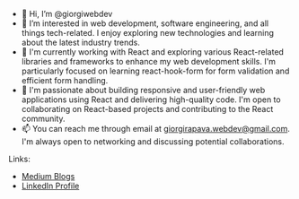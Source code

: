 - 👋 Hi, I’m @giorgiwebdev
- 👀 I’m interested in web development, software engineering, and all things tech-related. I enjoy exploring new technologies and learning about the latest industry trends.
- 🌱 I'm currently working with React and exploring various React-related libraries and frameworks to enhance my web development skills. I'm particularly focused on learning react-hook-form for form validation and efficient form handling.
- 💞️ I'm passionate about building responsive and user-friendly web applications using React and delivering high-quality code. I'm open to collaborating on React-based projects and contributing to the React community.
- 📫 You can reach me through email at giorgirapava.webdev@gmail.com. I'm always open to networking and discussing potential collaborations.

Links: 
- [Medium Blogs](https://medium.com/me/stories/public)
- [LinkedIn Profile](https://www.linkedin.com/in/giorgi-rapava-a40a52215/)


<!---
giorgiwebdev/giorgiwebdev is a ✨ special ✨ repository because its `README.md` (this file) appears on your GitHub profile.
You can click the Preview link to take a look at your changes.
--->
